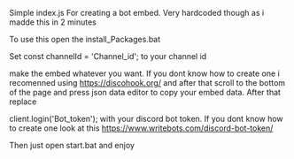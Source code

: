 Simple index.js For creating a bot embed. Very hardcoded though as i madde this in 2 minutes


To use this open the install_Packages.bat

Set const channelId = 'Channel_id'; to your channel id 

make the embed whatever you want. If you dont know how to create one i recomenned using https://discohook.org/ and after that scroll to the bottom of the page and press json data editor to copy your embed data. 
After that replace

client.login('Bot_token'); with your discord bot token. If you dont know how to create one look at this https://www.writebots.com/discord-bot-token/ 

Then just open start.bat and enjoy  
